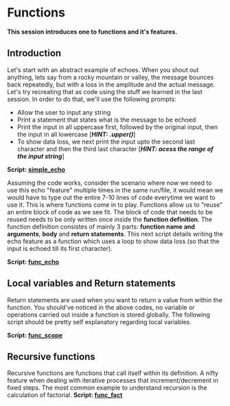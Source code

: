 # Functions
**This session introduces one to functions and it's features.**

## Introduction
Let's start with an abstract example of echoes. When you shout out anything, lets say from a rocky mountain or valley, the message bounces back repeatedly, but with a loss in the amplitude and the actual message. Let's try recreating that as code using the stuff we learned in the last session. In order to do that, we'll use the following prompts:
- Allow the user to input any string
- Print a statement that states what is the message to be echoed
- Print the input in all uppercase first, followed by the original input, then the input in all lowercase [***HINT: .upper()***]
- To show data loss, we next print the input upto the second last character and then the third last character [***HINT: acess the range of the input string***]

**Script: [simple_echo](https://github.com/hsrwrobotics/Robotics_club_lectures/blob/master/Week%202/Functions/simple_echo.py)**


Assuming the code works, consider the scenario where now we need to use this echo "feature" multiple times in the same run/file, it would mean we would have to type out the entire 7-10 lines of code everytime we want to use it. 
This is where functions come in to play. Functions allow us to "reuse" an entire block of code as we see fit. The block of code that needs to be reused needs to be only written once inside the **function definition**. The function definition consistes of mainly 3 parts: **function name and arguments**, **body** and **return statements**. This next script details writing the echo feature as a function which uses a loop to show data loss (so that the input is echoed till its first character). 

**Script: [func_echo](https://github.com/hsrwrobotics/Robotics_club_lectures/blob/master/Week%202/Functions/func_echo.py)**

## Local variables and Return statements
Return statements are used when you want to return a value from within the function. You should've noticed in the above codes, no variable or operations carried out inside a function is stored globally.
The following script should be pretty self explanatory regarding local variables.

**Script: [func_scope](https://github.com/hsrwrobotics/Robotics_club_lectures/blob/master/Week%202/Functions/func_scope.py)**

## Recursive functions
Recursive functions are functions that call itself within its definition. A nifty feature when dealing with iterative processes that increment/decrement in fixed steps. The most common example to understand recursion is the calculation of factorial.
**Script: [func_fact](https://github.com/hsrwrobotics/Robotics_club_lectures/blob/master/Week%202/Functions/func_fact.py)**

